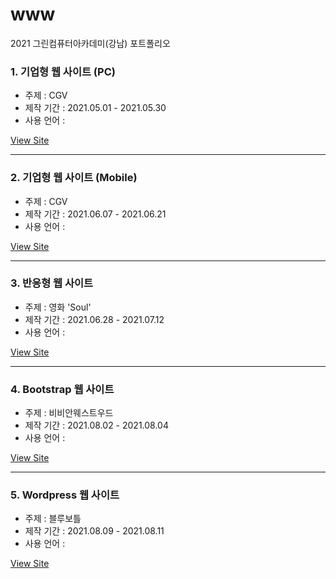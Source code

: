 # www
2021 그린컴퓨터아카데미(강남) 포트폴리오

### 1. 기업형 웹 사이트 (PC)
- 주제 : CGV
- 제작 기간 : 2021.05.01 - 2021.05.30
- 사용 언어 : 

<a href="http://applejinn.cafe24.com/" target="_blank">View Site</a>

---

### 2. 기업형 웹 사이트 (Mobile)
- 주제 : CGV
- 제작 기간 : 2021.06.07 - 2021.06.21
- 사용 언어 : 

<a href="http://applejinn.cafe24.com/mobile/" target="_blank">View Site</a>

---

### 3. 반응형 웹 사이트
- 주제 : 영화 'Soul'
- 제작 기간 : 2021.06.28 - 2021.07.12
- 사용 언어 : 

<a href="http://applejinn.cafe24.com/media/" target="_blank">View Site</a>

---

### 4. Bootstrap 웹 사이트
- 주제 : 비비안웨스트우드
- 제작 기간 : 2021.08.02 - 2021.08.04
- 사용 언어 : 

<a href="http://applejinn.cafe24.com/bootstrap/" target="_blank">View Site</a>

---

### 5. Wordpress 웹 사이트
- 주제 : 블루보틀
- 제작 기간 : 2021.08.09 - 2021.08.11
- 사용 언어 : 

<a href="http://applejinn.cafe24.com/wordpress/" target="_blank">View Site</a>
